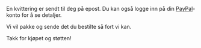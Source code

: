 En kvittering er sendt til deg på epost. Du kan også logge inn på din [PayPal](https://www.paypal.com)-konto for å se detaljer.

Vi vil pakke og sende det du bestilte så fort vi kan.

Takk for kjøpet og støtten!
